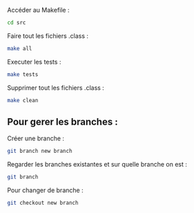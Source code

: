 Accéder au Makefile :
```bash
cd src
```

Faire tout les fichiers .class :
```bash
make all
```
Executer les tests :
```bash
make tests
```
Supprimer tout les fichiers .class :
```bash
make clean
```

## Pour gerer les branches :
Créer une branche :
```bash
git branch new branch
```

Regarder les branches existantes et sur quelle branche on est :
```bash
git branch
```

Pour changer de branche :
```bash
git checkout new branch
```